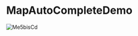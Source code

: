 # MapAutoCompleteDemo

![Me5bisCd](https://user-images.githubusercontent.com/6690041/121228727-bc0e9580-c8aa-11eb-9ab8-4a8a4863217a.png)


